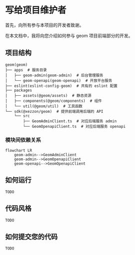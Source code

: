 # 写给项目维护者

首先，向所有参与本项目的开发者致谢。

在本文档中，我将向您介绍如何参与 geom 项目前端部分的开发。

## 项目结构

```
geom(geom)
├── apps  # 服务目录
│   ├── geom-admin(geom-admin)  # 后台管理服务
│   └── geom-openapi(geom-openapi)  # 开放平台服务
├── eslint(eslint-config-geom)  # 共有的 eslint 配置
├── packages
│   ├── assets(@geom/assets)  # 静态资源
│   ├── components(@geom/components)  # 组件
│   └── util(@geom/util)  # 工具函数
└── sdk(@xezzon/geom)  # 提供前端调用后端的 API
    └── src
        ├── GeomAdminClient.ts  # 对应后端服务 admin
        └── GeomOpenapiClient.ts  # 对应后端服务 openapi
```

### 模块间依赖关系

```mermaid
flowchart LR
    geom-admin-->GeomAdminClient
    geom-admin-->GeomOpenapiClient
    geom-openapi-->GeomOpenapiClient
```

## 如何运行

`TODO`

## 代码风格

`TODO`

## 如何提交您的代码

`TODO`
